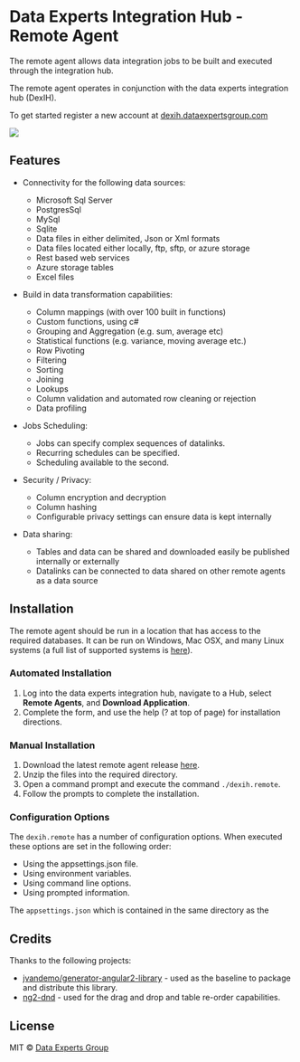 
# Data Experts Integration Hub - Remote Agent

The remote agent allows data integration jobs to be built and executed through the integration hub.

The remote agent operates in conjunction with the data experts integration hub (DexIH).  

To get started register a new account at [dexih.dataexpertsgroup.com][dexih]

[![][dex-img]][dex]

[dex-img]: https://dataexpertsgroup.com/img/dex_web_logo.png
[dex]: https://dataexpertsgroup.com
[dexih]: https://dexih.dataexpertsgroup.com

## Features

* Connectivity for the following data sources:
    * Microsoft Sql Server
    * PostgresSql
    * MySql
    * Sqlite
    * Data files in either delimited, Json or Xml formats
    * Data files located either locally, ftp, sftp, or azure storage
    * Rest based web services
    * Azure storage tables
    * Excel files

* Build in data transformation capabilities:
    * Column mappings (with over 100 built in functions)
    * Custom functions, using c#
    * Grouping and Aggregation (e.g. sum, average etc)
    * Statistical functions (e.g. variance, moving average etc.)
    * Row Pivoting
    * Filtering
    * Sorting
    * Joining
    * Lookups
    * Column validation and automated row cleaning or rejection
    * Data profiling

* Jobs Scheduling:
    * Jobs can specify complex sequences of datalinks.
    * Recurring schedules can be specified.
    * Scheduling available to the second.

* Security / Privacy:
    * Column encryption and decryption
    * Column hashing
    * Configurable privacy settings can ensure data is kept internally

* Data sharing:
    * Tables and data can be shared and downloaded easily be published internally or externally
    * Datalinks can be connected to data shared on other remote agents as a data source


## Installation

The remote agent should be run in a location that has access to the required databases.  It can be run on Windows, Mac OSX, and many Linux systems (a full list of supported systems is [here](https://github.com/dotnet/core/blob/master/release-notes/2.0/2.0-supported-os.md)).

### Automated Installation

1. Log into the data experts integration hub, navigate to a Hub, select **Remote Agents**, and **Download Application**.
2. Complete the form, and use the help (? at top of page) for installation directions.

### Manual Installation

1. Download the latest remote agent release [here](https://github.com/DataExperts/Dexih.App.Remote/releases/latest).
2. Unzip the files into the required directory.
3. Open a command prompt and execute the command `./dexih.remote`.
4. Follow the prompts to complete the installation.

### Configuration Options

The `dexih.remote` has a number of configuration options.  When executed these options are set in the following order:

* Using the appsettings.json file.
* Using environment variables.
* Using command line options.
* Using prompted information.

The `appsettings.json` which is contained in the same directory as the 


### 

## Credits

Thanks to the following projects:

* [jvandemo/generator-angular2-library](https://github.com/jvandemo/generator-angular2-library) - used as the baseline to package and distribute this library.
* [ng2-dnd](https://github.com/akserg/ng2-dnd) - used for the drag and drop and table re-order capabilities.

## License

MIT © [Data Experts Group](mailto:gholland@dataexpertsgroup.com)
